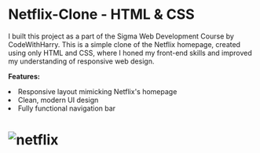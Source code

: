 # Netflix-Clone - HTML & CSS

I built this project as a part of the Sigma Web Development Course by CodeWithHarry. This is a simple clone of the Netflix homepage, created using only HTML and CSS, where I honed my front-end skills and improved my understanding of responsive web design.

<b>Features:</b>
<li> Responsive layout mimicking Netflix's homepage </li>
<li>Clean, modern UI design </li>
<li>Fully functional navigation bar </li>


# ![netflix](https://github.com/user-attachments/assets/bfaad388-41ad-4ebb-bd7f-9aa7eea9c565)

